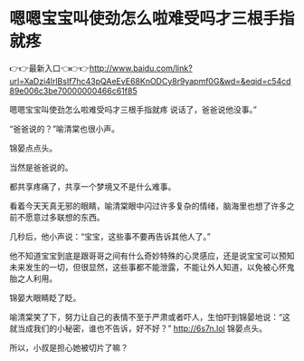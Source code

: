 # 嗯嗯宝宝叫使劲怎么啦难受吗才三根手指就疼

👉👉最新入口👈👉👉http://www.baidu.com/link?url=XaDzi4lrlBsIf7hc43pQAeEvE68KnODCy8r9yapmf0G&wd=&eqid=c54cd89e006c3be70000000466c61f85

嗯嗯宝宝叫使劲怎么啦难受吗才三根手指就疼
说话了，爸爸说他没事。”

“爸爸说的？”喻清棠也很小声。

锦晏点点头。

当然是爸爸说的。

都共享疼痛了，共享一个梦境又不是什么难事。

看着今天天真无邪的眼睛，喻清棠眼中闪过许多复杂的情绪，脑海里也想了许多之前不愿意过多联想的东西。

几秒后，他小声说：“宝宝，这些事不要再告诉其他人了。”

他不知道宝宝到底是跟哥哥之间有什么奇妙特殊的心灵感应，还是说宝宝可以预知未来发生的一切，但很显然，这些事都不能泄露，不能让外人知道，以免被心怀鬼胎之人利用。

锦晏大眼睛眨了眨。

喻清棠笑了下，努力让自己的表情不至于严肃或者吓人，生怕吓到锦晏地说：“这就当成我们的小秘密，谁也不告诉，好不好？”
http://6s7n.lol
锦晏点头。

所以，小叔是担心她被切片了嘛？
